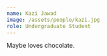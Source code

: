 ```yaml
---
name: Kazi Jawad
image: /assets/people/kazi.jpg
role: Undergraduate Student
---
```


Maybe loves chocolate.
